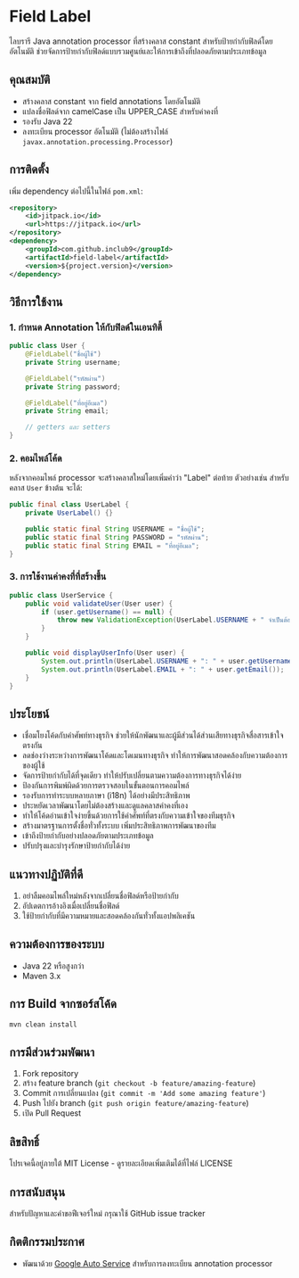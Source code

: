 # Field Label

ไลบรารี Java annotation processor ที่สร้างคลาส constant สำหรับป้ายกำกับฟิลด์โดยอัตโนมัติ ช่วยจัดการป้ายกำกับฟิลด์แบบรวมศูนย์และให้การเข้าถึงที่ปลอดภัยตามประเภทข้อมูล

## คุณสมบัติ

- สร้างคลาส constant จาก field annotations โดยอัตโนมัติ
- แปลงชื่อฟิลด์จาก camelCase เป็น UPPER_CASE สำหรับค่าคงที่
- รองรับ Java 22
- ลงทะเบียน processor อัตโนมัติ (ไม่ต้องสร้างไฟล์ `javax.annotation.processing.Processor`)

## การติดตั้ง

เพิ่ม dependency ต่อไปนี้ในไฟล์ `pom.xml`:

```xml
<repository>
    <id>jitpack.io</id>
    <url>https://jitpack.io</url>
</repository>
<dependency>
    <groupId>com.github.inclub9</groupId>
    <artifactId>field-label</artifactId>
    <version>${project.version}</version>
</dependency>
```

## วิธีการใช้งาน

### 1. กำหนด Annotation ให้กับฟิลด์ในเอนทิตี้

```java
public class User {
    @FieldLabel("ชื่อผู้ใช้")
    private String username;

    @FieldLabel("รหัสผ่าน")
    private String password;

    @FieldLabel("ที่อยู่อีเมล")
    private String email;

    // getters และ setters
}
```

### 2. คอมไพล์โค้ด

หลังจากคอมไพล์ processor จะสร้างคลาสใหม่โดยเพิ่มคำว่า "Label" ต่อท้าย ตัวอย่างเช่น สำหรับคลาส `User` ข้างต้น จะได้:

```java
public final class UserLabel {
    private UserLabel() {}

    public static final String USERNAME = "ชื่อผู้ใช้";
    public static final String PASSWORD = "รหัสผ่าน";
    public static final String EMAIL = "ที่อยู่อีเมล";
}
```

### 3. การใช้งานค่าคงที่ที่สร้างขึ้น

```java
public class UserService {
    public void validateUser(User user) {
        if (user.getUsername() == null) {
            throw new ValidationException(UserLabel.USERNAME + " จำเป็นต้องระบุ");
        }
    }

    public void displayUserInfo(User user) {
        System.out.println(UserLabel.USERNAME + ": " + user.getUsername());
        System.out.println(UserLabel.EMAIL + ": " + user.getEmail());
    }
}
```

## ประโยชน์

- เชื่อมโยงโค้ดกับคำศัพท์ทางธุรกิจ ช่วยให้นักพัฒนาและผู้มีส่วนได้ส่วนเสียทางธุรกิจสื่อสารเข้าใจตรงกัน
- ลดช่องว่างระหว่างการพัฒนาโค้ดและโดเมนทางธุรกิจ ทำให้การพัฒนาสอดคล้องกับความต้องการของผู้ใช้
- จัดการป้ายกำกับได้ที่จุดเดียว ทำให้ปรับเปลี่ยนตามความต้องการทางธุรกิจได้ง่าย
- ป้องกันการพิมพ์ผิดด้วยการตรวจสอบในขั้นตอนการคอมไพล์
- รองรับการทำระบบหลายภาษา (i18n) ได้อย่างมีประสิทธิภาพ
- ประหยัดเวลาพัฒนาโดยไม่ต้องสร้างและดูแลคลาสค่าคงที่เอง
- ทำให้โค้ดอ่านเข้าใจง่ายขึ้นด้วยการใช้คำศัพท์ที่ตรงกับความเข้าใจของทีมธุรกิจ
- สร้างมาตรฐานการตั้งชื่อทั่วทั้งระบบ เพิ่มประสิทธิภาพการพัฒนาของทีม
- เข้าถึงป้ายกำกับอย่างปลอดภัยตามประเภทข้อมูล
- ปรับปรุงและบำรุงรักษาป้ายกำกับได้ง่าย

## แนวทางปฏิบัติที่ดี

1. อย่าลืมคอมไพล์ใหม่หลังจากเปลี่ยนชื่อฟิลด์หรือป้ายกำกับ
2. อัปเดตการอ้างอิงเมื่อเปลี่ยนชื่อฟิลด์
3. ใช้ป้ายกำกับที่มีความหมายและสอดคล้องกันทั่วทั้งแอปพลิเคชัน

## ความต้องการของระบบ

- Java 22 หรือสูงกว่า
- Maven 3.x

## การ Build จากซอร์สโค้ด

```bash
mvn clean install
```

## การมีส่วนร่วมพัฒนา

1. Fork repository
2. สร้าง feature branch (`git checkout -b feature/amazing-feature`)
3. Commit การเปลี่ยนแปลง (`git commit -m 'Add some amazing feature'`)
4. Push ไปยัง branch (`git push origin feature/amazing-feature`)
5. เปิด Pull Request

## ลิขสิทธิ์

โปรเจคนี้อยู่ภายใต้ MIT License - ดูรายละเอียดเพิ่มเติมได้ที่ไฟล์ LICENSE

## การสนับสนุน

สำหรับปัญหาและคำขอฟีเจอร์ใหม่ กรุณาใช้ GitHub issue tracker

## กิตติกรรมประกาศ

- พัฒนาด้วย [Google Auto Service](https://github.com/google/auto/tree/main/service) สำหรับการลงทะเบียน annotation processor